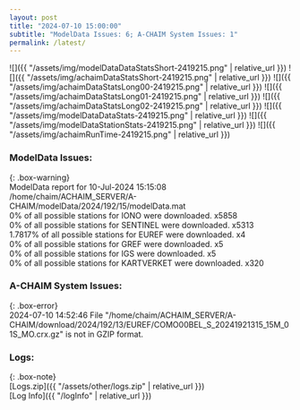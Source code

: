 ```yaml
---
layout: post
title: "2024-07-10 15:00:00"
subtitle: "ModelData Issues: 6; A-CHAIM System Issues: 1"
permalink: /latest/
---
```


![]({{ "/assets/img/modelDataDataStatsShort-2419215.png" | relative_url }})
![]({{ "/assets/img/achaimDataStatsShort-2419215.png" | relative_url }})
![]({{ "/assets/img/achaimDataStatsLong00-2419215.png" | relative_url }})
![]({{ "/assets/img/achaimDataStatsLong01-2419215.png" | relative_url }})
![]({{ "/assets/img/achaimDataStatsLong02-2419215.png" | relative_url }})
![]({{ "/assets/img/modelDataDataStats-2419215.png" | relative_url }})
![]({{ "/assets/img/modelDataStationStats-2419215.png" | relative_url }})
![]({{ "/assets/img/achaimRunTime-2419215.png" | relative_url }})


### ModelData Issues:  
  
{: .box-warning}  
 ModelData report for 10-Jul-2024 15:15:08   
 /home/chaim/ACHAIM_SERVER/A-CHAIM/modelData/2024/192/15/modelData.mat   
 0% of all possible stations for IONO were downloaded. x5858   
 0% of all possible stations for SENTINEL were downloaded. x5313   
 1.7817% of all possible stations for EUREF were downloaded. x4   
 0% of all possible stations for GREF were downloaded. x5   
 0% of all possible stations for IGS were downloaded. x5   
 0% of all possible stations for KARTVERKET were downloaded. x320   
  
### A-CHAIM System Issues:  
  
{: .box-error}  
2024-07-10 14:52:46 File "/home/chaim/ACHAIM_SERVER/A-CHAIM/download/2024/192/13/EUREF/COMO00BEL_S_20241921315_15M_01S_MO.crx.gz" is not in GZIP format.  

### Logs:  
  
{: .box-note}  
[Logs.zip]({{ "/assets/other/logs.zip" | relative_url }})  
[Log Info]({{ "/logInfo" | relative_url }})  
